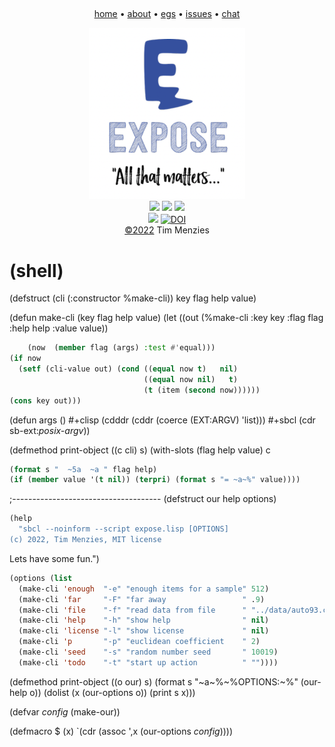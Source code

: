 <a name=top><br>
<!-- tricks from https://simpleicons.org/  https://studio.tailorbrands.com -->
<p align=center>
<a href="/README.md#top">home</a> • 
<a href="asdas">about</a> • 
<a href="asdas">egs</a> • 
<a href="asdas">issues</a> • 
<a href="asdas">chat</a>  
</p><p align=center>
<a href="/README.md#top"><img src="/etc/img/expose.png" width=250></a><br>
<img src="https://img.shields.io/badge/purpose-se,ai-informational?style=flat&logo=hyper&logoColor=white&color=blueviolet">
<img src="https://img.shields.io/badge/language-lisp-informational?style=flat&logo=lua&logoColor=white&color=orange">
<a href="https://github.com/4duo/duo/actions"><img src="https://github.com/4duo/duo/workflows/tests/badge.svg"></a><br>
<img src="https://img.shields.io/badge/platform-osx,linux-informational?style=flat&logo=linux&logoColor=white&color=blue">
<a href="https://zenodo.org/badge/latestdoi/454593195"><img src="https://zenodo.org/badge/454593195.svg" alt="DOI"></a><br>
<a href="/LICENSE.md#top">&copy;2022</a> Tim Menzies
</p>




# (shell)


(defstruct (cli (:constructor %make-cli)) key flag help value)

(defun make-cli (key flag help value)
  (let ((out  (%make-cli :key key :flag flag :help help :value value))

```lisp
    (now  (member flag (args) :test #'equal)))
(if now
  (setf (cli-value out) (cond ((equal now t)   nil)
                              ((equal now nil)   t)
                              (t (item (second now))))))
(cons key out)))

```


(defun args ()
  #+clisp (cdddr (cddr (coerce (EXT:ARGV) 'list)))
  #+sbcl  (cdr sb-ext:*posix-argv*))

(defmethod print-object ((c cli) s)
  (with-slots (flag help value) c

```lisp
(format s "  ~5a  ~a " flag help)
(if (member value '(t nil)) (terpri) (format s "= ~a~%" value))))

```


;-------------------------------------
(defstruct our help options)

```lisp
(help
  "sbcl --noinform --script expose.lisp [OPTIONS]
(c) 2022, Tim Menzies, MIT license
```



Lets have some fun.")

```lisp
(options (list 
  (make-cli 'enough  "-e" "enough items for a sample" 512)
  (make-cli 'far     "-F" "far away                 " .9)
  (make-cli 'file    "-f" "read data from file      " "../data/auto93.csv")
  (make-cli 'help    "-h" "show help                " nil)
  (make-cli 'license "-l" "show license             " nil)
  (make-cli 'p       "-p" "euclidean coefficient    " 2)
  (make-cli 'seed    "-s" "random number seed       " 10019)
  (make-cli 'todo    "-t" "start up action          " ""))))

```


(defmethod print-object ((o our) s)
  (format s "~a~%~%OPTIONS:~%" (our-help o))
  (dolist (x (our-options o)) (print s x)))

(defvar *config* (make-our))

(defmacro $ (x) `(cdr (assoc ',x (our-options *config*))))


